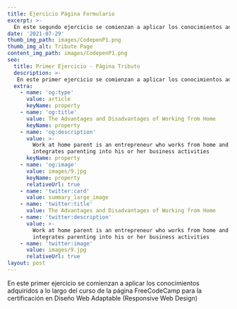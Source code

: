 ```yaml
---
title: Ejercicio Página Formulario
excerpt: >-
  En este segundo ejercicio se comienzan a aplicar los conocimientos adquiridos como son las etiquetas de entrada, ya que se desarrollo una página que solicita al usuario informació
date: '2021-07-29'
thumb_img_path: images/CodepenP1.png
thumb_img_alt: Tribute Page
content_img_path: images/CodepenP1.png
seo:
  title: Primer Ejercicio - Página Tributo
  description: >-
   En este primer ejercicio se comienzan a aplicar los conocimientos adquiridos a lo largo del curso de la página FreeCodeCamp para la certificación en Diseño Web Adaptable (Responsive Web Design)
  extra:
    - name: 'og:type'
      value: article
      keyName: property
    - name: 'og:title'
      value: The Advantages and Disadvantages of Working from Home
      keyName: property
    - name: 'og:description'
      value: >-
        Work at home parent is an entrepreneur who works from home and
        integrates parenting into his or her business activities
      keyName: property
    - name: 'og:image'
      value: images/9.jpg
      keyName: property
      relativeUrl: true
    - name: 'twitter:card'
      value: summary_large_image
    - name: 'twitter:title'
      value: The Advantages and Disadvantages of Working from Home
    - name: 'twitter:description'
      value: >-
        Work at home parent is an entrepreneur who works from home and
        integrates parenting into his or her business activities
    - name: 'twitter:image'
      value: images/9.jpg
      relativeUrl: true
layout: post
---
```


En este primer ejercicio se comienzan a aplicar los conocimientos adquiridos a lo largo del curso de la página FreeCodeCamp para la certificación en Diseño Web Adaptable (Responsive Web Design)